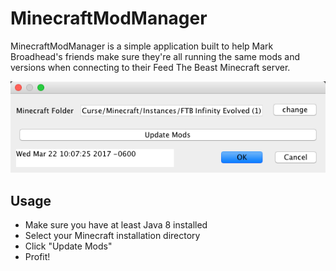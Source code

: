 # MinecraftModManager
MinecraftModManager is a simple application built to help Mark Broadhead's friends make sure they're all running the same mods and versions when connecting to their Feed The Beast Minecraft server.

![MinecraftModManager on macOS](/screenshot.png?raw=true "Screenshot of MinecraftModManager")


## Usage
* Make sure you have at least Java 8 installed
* Select your Minecraft installation directory
* Click "Update Mods"
* Profit!
